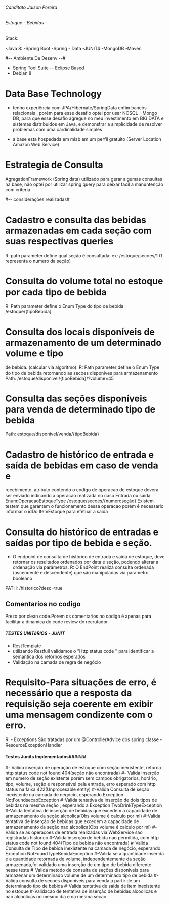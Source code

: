 
###### Canditato Jaison Pereira ######

###### Estoque - Bebidas - ######

Stack:

-Java 8:
-Spring Boot
-Spring - Data
-JUNIT4
-MongoDB
-Maven

#-- Ambiente De Desenv --#

- Spring Tool Suite -- Eclipse Based
- Debian 8


# Data Base Technology ####
- tenho experiência com JPA/Hibernate/SpringData enfim bancos relacionais , porém para esse desafio optei por usar NOSQL - Mongo DB,
para que esse desafio  agregue no meu investimento em BIG DATA e sistemas distribuidos em Java, e demonstrar a simplicidade de resolver problemas com uma cardinalidade simples

- a base esta hospedada em mlab em um perfil gratuito (Server Location Amazon Web Service)

# Estrategia de Consulta ##
AgregationFramework (Spring data) utilizado para gerar algumas consultas na base, não optei por utilizar spring query para deixar facil a manuntenção com criteria


#-- considerações realizadas#

# Cadastro e consulta das bebidas armazenadas em cada seção com suas respectivas queries
R: path parameter define qual seção é consultada:
ex: /estoque/secoes/1  (1 representa o numero da seção)


# Consulta do volume total no estoque por cada tipo de bebida
R:
Path parameter define o Enum Type do tipo de bebida
/estoque/{tipoBebida}


# Consulta dos locais disponíveis de armazenamento de um determinado volume e tipo
de bebida. (calcular via algoritmo).
R:
Path parameter define o Enum Type do tipo de bebida retornando as secoes disponives para armazenamento
Path: /estoque/disponivel/{tipoBebida}/?volume=45

# Consulta das seções disponíveis para venda de determinado tipo de bebida
Path: estoque/disponivel/venda/{tipoBebida}



# Cadastro de histórico de entrada e saída de bebidas em caso de venda e
recebimento.
atributo contendo o codigo de operacao de estoque devera ser enviado indicando a operacao realizada no caso Entrada ou saida Enum:OperacaoEstoqueType 
/estoque/secoes/{numeroseção}
Existem testem que garantem o funcionamento dessa operacao
porém é necessario informar o idDo ItemEstoque para efetuar a saida


# Consulta do histórico de entradas e saídas por tipo de bebida e seção.
- O endpoint de consulta de histórico de entrada e saída de estoque, deve retornar
os resultados ordenados por data e seção, podendo alterar a ordenação via
parâmetros.
R: O EndPoint realiza consulta ordenada (ascendente e descendente) que são manipuladas via parametro booleano

PATH: /historico?desc=true



## Comentarios no codigo ####
Prezo por clean code.Porem os comentarios no codigo é apenas para facilitar a dinamica do code review do recrutador

##### TESTES UNITáRIOS - JUNIT #####

- RestTemplate 
- utilizando Restfull validamos o "Http status code " para identificar a semantica dos retornos esperados
- Validação na camada de regra de negócio

# Requisito-Para situações de erro, é necessário que a resposta da requisição seja coerente em exibir uma mensagem condizente com o erro.
R: - Exceptions São tratadas por um @ControllerAdvice dos spring classe - ResourceExceptionHandler


#### Testes Junits Implementados######
#- Valida inserção  de operação de estoque com seção inexistente, retorna http status code not found 404(seção não encontrada)
#- Valida inserção  em numero de seção existente porém sem campos obrigatorios, horário, tipo, volume, seção e responsável pela entrada, erro esperado com http status na faixa  422(Unprocesable entity)
#-Valida Consulta  de seção inexistente na camada de negócio, esperando Exception NotFoundsecaoException
#-Valida tentativa de inserção de dois tipos de bebidas na mesma seção , esperando a Exception TwoDrinkTypeException
#-Valida tentativa de inserção de bebidas que excedem a capacidade de armazenamento da seção alcoolica(Obs volume é calculo por ml)
#-Valida tentativa de inserção de bebidas que excedem a capacidade de armazenamento da seção nao alcoolica(Obs volume é calculo por ml)
#-Valida se as operacoes de entrada realizadas via WebService sao registradas  historico
#-Valida inserção  de bebida nao permitida, com http status code not found 404(Tipo de bebida não encontrada)
#-Valida Consulta  de Tipo de bebida inexistente na camada de negócio, esperando Exception NotFoundTypeBebidaException
#-Valida se a quantidade inserida é a quantidade  retornada de volume, independentemente da seção armazenada,foi validado uma inserção de um tipo de bebida diferente nesse teste
#-Valida metodo de consulta de seções disponiveis para armazenar um determinado volume de um determinado tipo de bebida
#-Valida consulta de secoes disponiveis para venda a partir de um determinado tipo de bebida
#-Valida tentativa de saida de item inexistente no estoque
#-Validacao de tentativa de inserção de bebidas alcoolicas e nao alcoolicas no mesmo dia e na mesma secao.





